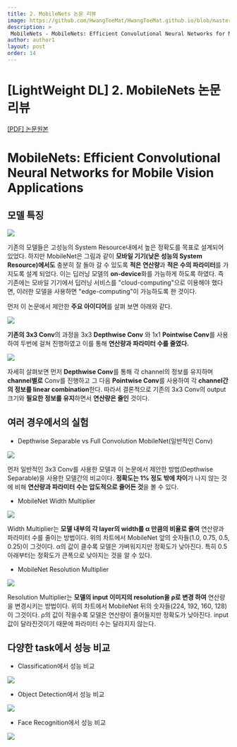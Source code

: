```yaml
---
title: 2. MobileNets 논문 리뷰
image: https://github.com/HwangToeMat/HwangToeMat.github.io/blob/master/Paper-Review/image/MobileNets/img0.png?raw=true
description: >
 MobileNets - MobileNets: Efficient Convolutional Neural Networks for Mobile Vision Applications을 읽고 논문 주요내용을 정리해본다.
author: author1
layout: post
order: 14
---
```

# [LightWeight DL]  2. MobileNets 논문 리뷰

<a href="https://arxiv.org/pdf/1704.04861.pdf">[PDF] 논문원본</a>

# MobileNets: Efficient Convolutional Neural Networks for Mobile Vision Applications

## 모델 특징

<img src="https://github.com/HwangToeMat/HwangToeMat.github.io/blob/master/Paper-Review/image/MobileNets/img1.png?raw=true" style="max-width:100%;margin-left: auto; margin-right: auto; display: block;">

기존의 모델들은 고성능의 System Resource내에서 높은 정확도를 목표로 설계되어 있었다. 하지만 MobileNet은 그림과 같이 **모바일 기기(낮은 성능의 System Resource)에서도** 충분히 잘 돌아 갈 수 있도록 **적은 연산량**과 **적은 수의 파라미터**를 가지도록 설계 되었다. 이는 딥러닝 모델의 **on-device**화를 가능하게 하도록 하였다. 즉 기존에는 모바일 기기에서 딥러닝 서비스를 "cloud-computing"으로 이용해야 했다면, 이러한 모델을 사용하면 "edge-computing"이 가능하도록 한 것이다.

먼저 이 논문에서 제안한 **주요 아이디어**를 살펴 보면 아래와 같다.

<img src="https://github.com/HwangToeMat/HwangToeMat.github.io/blob/master/Paper-Review/image/MobileNets/img2.png?raw=true" style="max-width:100%;margin-left: auto; margin-right: auto; display: block;">

**기존의 3x3 Conv**의 과정을 3x3 **Depthwise Conv** 와 1x1 **Pointwise Conv**를 사용하여 두번에 걸쳐 진행하였고 이를 통해 **연산량과 파라미터 수를 줄였다.**

<img src="https://github.com/HwangToeMat/HwangToeMat.github.io/blob/master/Paper-Review/image/MobileNets/img3.png?raw=true" style="max-width:100%;margin-left: auto; margin-right: auto; display: block;">

자세히 살펴보면 먼저 **Depthwise Conv**를 통해 각 channel의 정보를 유지하며 **channel별로** Conv를 진행하고 그 다음 **Pointwise Conv**를 사용하여 각 **channel간의 정보를 linear combination**한다. 따라서 결론적으로 기존의 3x3 Conv의 output 크기와 **필요한 정보를 유지**하면서 **연산량은 줄인** 것이다.

## 여러 경우에서의 실험

* Depthwise Separable vs Full Convolution MobileNet(일반적인 Conv)

<img src="https://github.com/HwangToeMat/HwangToeMat.github.io/blob/master/Paper-Review/image/MobileNets/img4_1.png?raw=true" style="max-width:100%;margin-left: auto; margin-right: auto; display: block;">

먼저 일반적인 3x3 Conv를 사용한 모델과 이 논문에서 제안한 방법(Depthwise Separable)을 사용한 모델간의 비교이다. **정확도는 1% 정도 밖에 차이**가 나지 않는 것에 비해 **연산량과 파라미터 수는 압도적으로 줄어든 것**을 볼 수 있다.

* MobileNet Width Multiplier

<img src="https://github.com/HwangToeMat/HwangToeMat.github.io/blob/master/Paper-Review/image/MobileNets/img4_3.png?raw=true" style="max-width:100%;margin-left: auto; margin-right: auto; display: block;">

Width Multiplier는 **모델 내부의 각 layer의 width를 &#945; 만큼의 비율로 줄여** 연산량과 파라미터 수를 줄이는 방법이다. 위의 차트에서 MobileNet 앞의 숫자들(1.0, 0.75, 0.5, 0.25)이 그것이다. &#945;의 값이 클수록 모델은 가벼워지지만 정확도가 낮아진다. 특히 0.5 아래부터는 정확도가 큰폭으로 낮아지는 것을 알 수 있다. 

* MobileNet Resolution Multiplier

<img src="https://github.com/HwangToeMat/HwangToeMat.github.io/blob/master/Paper-Review/image/MobileNets/img4_4.png?raw=true" style="max-width:100%;margin-left: auto; margin-right: auto; display: block;">

Resolution Multiplier는 **모델의 input 이미지의 resolution을 &#961;로 변경 하여** 연산량을 변경시키는 방법이다. 위의 차트에서 MobileNet 뒤의 숫자들(224, 192, 160, 128)이 그것이다. &#961;의 값이 작을수록 모델은 연산량이 줄어들지만 정확도가 낮아진다. input값이 달라진것이기 때문에 파라미터 수는 달라지지 않는다.

## 다양한 task에서 성능 비교

* Classification에서 성능 비교

<img src="https://github.com/HwangToeMat/HwangToeMat.github.io/blob/master/Paper-Review/image/MobileNets/img5.png?raw=true" style="max-width:100%;margin-left: auto; margin-right: auto; display: block;">

* Object Detection에서 성능 비교

<img src="https://github.com/HwangToeMat/HwangToeMat.github.io/blob/master/Paper-Review/image/MobileNets/img6.png?raw=true" style="max-width:100%;margin-left: auto; margin-right: auto; display: block;">

* Face Recognition에서 성능 비교

<img src="https://github.com/HwangToeMat/HwangToeMat.github.io/blob/master/Paper-Review/image/MobileNets/img7.png?raw=true" style="max-width:100%;margin-left: auto; margin-right: auto; display: block;">
